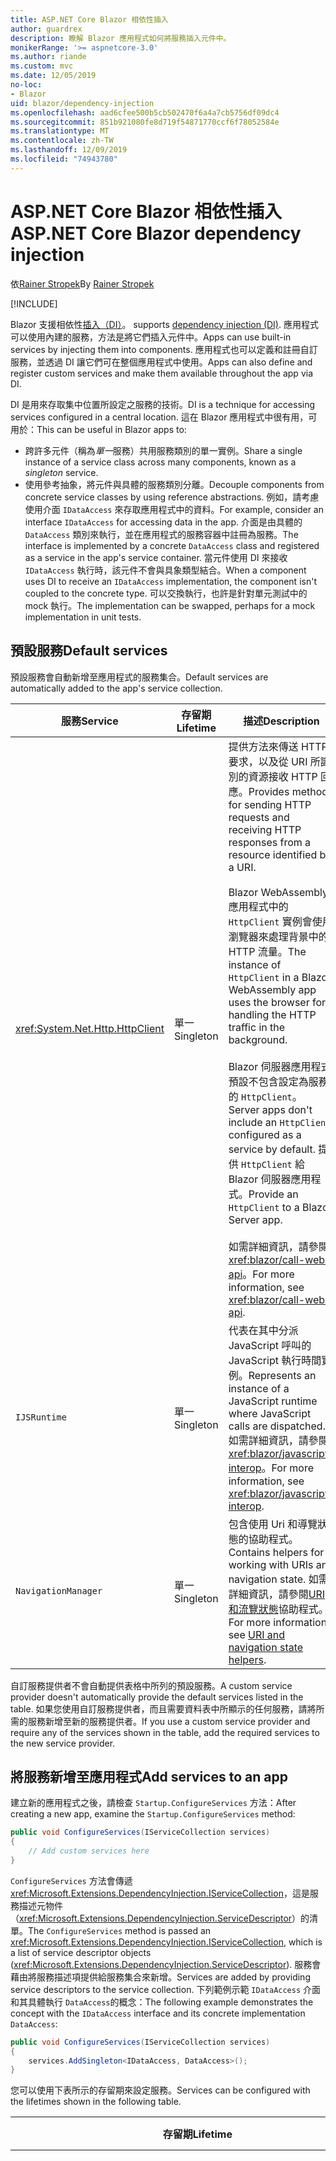 ```yaml
---
title: ASP.NET Core Blazor 相依性插入
author: guardrex
description: 瞭解 Blazor 應用程式如何將服務插入元件中。
monikerRange: '>= aspnetcore-3.0'
ms.author: riande
ms.custom: mvc
ms.date: 12/05/2019
no-loc:
- Blazor
uid: blazor/dependency-injection
ms.openlocfilehash: aad6cfee500b5cb502470f6a4a7cb5756df09dc4
ms.sourcegitcommit: 851b921080fe8d719f54871770ccf6f78052584e
ms.translationtype: MT
ms.contentlocale: zh-TW
ms.lasthandoff: 12/09/2019
ms.locfileid: "74943780"
---
```

# <a name="aspnet-core-opno-locblazor-dependency-injection"></a><span data-ttu-id="ef10f-103">ASP.NET Core Blazor 相依性插入</span><span class="sxs-lookup"><span data-stu-id="ef10f-103">ASP.NET Core Blazor dependency injection</span></span>

<span data-ttu-id="ef10f-104">依[Rainer Stropek](https://www.timecockpit.com)</span><span class="sxs-lookup"><span data-stu-id="ef10f-104">By [Rainer Stropek](https://www.timecockpit.com)</span></span>

[!INCLUDE[](~/includes/blazorwasm-preview-notice.md)]

Blazor<span data-ttu-id="ef10f-105"> 支援相依性[插入（DI）](xref:fundamentals/dependency-injection)。</span><span class="sxs-lookup"><span data-stu-id="ef10f-105"> supports [dependency injection (DI)](xref:fundamentals/dependency-injection).</span></span> <span data-ttu-id="ef10f-106">應用程式可以使用內建的服務，方法是將它們插入元件中。</span><span class="sxs-lookup"><span data-stu-id="ef10f-106">Apps can use built-in services by injecting them into components.</span></span> <span data-ttu-id="ef10f-107">應用程式也可以定義和註冊自訂服務，並透過 DI 讓它們可在整個應用程式中使用。</span><span class="sxs-lookup"><span data-stu-id="ef10f-107">Apps can also define and register custom services and make them available throughout the app via DI.</span></span>

<span data-ttu-id="ef10f-108">DI 是用來存取集中位置所設定之服務的技術。</span><span class="sxs-lookup"><span data-stu-id="ef10f-108">DI is a technique for accessing services configured in a central location.</span></span> <span data-ttu-id="ef10f-109">這在 Blazor 應用程式中很有用，可用於：</span><span class="sxs-lookup"><span data-stu-id="ef10f-109">This can be useful in Blazor apps to:</span></span>

* <span data-ttu-id="ef10f-110">跨許多元件（稱為*單一*服務）共用服務類別的單一實例。</span><span class="sxs-lookup"><span data-stu-id="ef10f-110">Share a single instance of a service class across many components, known as a *singleton* service.</span></span>
* <span data-ttu-id="ef10f-111">使用參考抽象，將元件與具體的服務類別分離。</span><span class="sxs-lookup"><span data-stu-id="ef10f-111">Decouple components from concrete service classes by using reference abstractions.</span></span> <span data-ttu-id="ef10f-112">例如，請考慮使用介面 `IDataAccess` 來存取應用程式中的資料。</span><span class="sxs-lookup"><span data-stu-id="ef10f-112">For example, consider an interface `IDataAccess` for accessing data in the app.</span></span> <span data-ttu-id="ef10f-113">介面是由具體的 `DataAccess` 類別來執行，並在應用程式的服務容器中註冊為服務。</span><span class="sxs-lookup"><span data-stu-id="ef10f-113">The interface is implemented by a concrete `DataAccess` class and registered as a service in the app's service container.</span></span> <span data-ttu-id="ef10f-114">當元件使用 DI 來接收 `IDataAccess` 執行時，該元件不會與具象類型結合。</span><span class="sxs-lookup"><span data-stu-id="ef10f-114">When a component uses DI to receive an `IDataAccess` implementation, the component isn't coupled to the concrete type.</span></span> <span data-ttu-id="ef10f-115">可以交換執行，也許是針對單元測試中的 mock 執行。</span><span class="sxs-lookup"><span data-stu-id="ef10f-115">The implementation can be swapped, perhaps for a mock implementation in unit tests.</span></span>

## <a name="default-services"></a><span data-ttu-id="ef10f-116">預設服務</span><span class="sxs-lookup"><span data-stu-id="ef10f-116">Default services</span></span>

<span data-ttu-id="ef10f-117">預設服務會自動新增至應用程式的服務集合。</span><span class="sxs-lookup"><span data-stu-id="ef10f-117">Default services are automatically added to the app's service collection.</span></span>

| <span data-ttu-id="ef10f-118">服務</span><span class="sxs-lookup"><span data-stu-id="ef10f-118">Service</span></span> | <span data-ttu-id="ef10f-119">存留期</span><span class="sxs-lookup"><span data-stu-id="ef10f-119">Lifetime</span></span> | <span data-ttu-id="ef10f-120">描述</span><span class="sxs-lookup"><span data-stu-id="ef10f-120">Description</span></span> |
| ------- | -------- | ----------- |
| <xref:System.Net.Http.HttpClient> | <span data-ttu-id="ef10f-121">單一</span><span class="sxs-lookup"><span data-stu-id="ef10f-121">Singleton</span></span> | <span data-ttu-id="ef10f-122">提供方法來傳送 HTTP 要求，以及從 URI 所識別的資源接收 HTTP 回應。</span><span class="sxs-lookup"><span data-stu-id="ef10f-122">Provides methods for sending HTTP requests and receiving HTTP responses from a resource identified by a URI.</span></span><br><br><span data-ttu-id="ef10f-123">Blazor WebAssembly 應用程式中的 `HttpClient` 實例會使用瀏覽器來處理背景中的 HTTP 流量。</span><span class="sxs-lookup"><span data-stu-id="ef10f-123">The instance of `HttpClient` in a Blazor WebAssembly app uses the browser for handling the HTTP traffic in the background.</span></span><br><br>Blazor<span data-ttu-id="ef10f-124"> 伺服器應用程式預設不包含設定為服務的 `HttpClient`。</span><span class="sxs-lookup"><span data-stu-id="ef10f-124"> Server apps don't include an `HttpClient` configured as a service by default.</span></span> <span data-ttu-id="ef10f-125">提供 `HttpClient` 給 Blazor 伺服器應用程式。</span><span class="sxs-lookup"><span data-stu-id="ef10f-125">Provide an `HttpClient` to a Blazor Server app.</span></span><br><br><span data-ttu-id="ef10f-126">如需詳細資訊，請參閱<xref:blazor/call-web-api>。</span><span class="sxs-lookup"><span data-stu-id="ef10f-126">For more information, see <xref:blazor/call-web-api>.</span></span> |
| `IJSRuntime` | <span data-ttu-id="ef10f-127">單一</span><span class="sxs-lookup"><span data-stu-id="ef10f-127">Singleton</span></span> | <span data-ttu-id="ef10f-128">代表在其中分派 JavaScript 呼叫的 JavaScript 執行時間實例。</span><span class="sxs-lookup"><span data-stu-id="ef10f-128">Represents an instance of a JavaScript runtime where JavaScript calls are dispatched.</span></span> <span data-ttu-id="ef10f-129">如需詳細資訊，請參閱<xref:blazor/javascript-interop>。</span><span class="sxs-lookup"><span data-stu-id="ef10f-129">For more information, see <xref:blazor/javascript-interop>.</span></span> |
| `NavigationManager` | <span data-ttu-id="ef10f-130">單一</span><span class="sxs-lookup"><span data-stu-id="ef10f-130">Singleton</span></span> | <span data-ttu-id="ef10f-131">包含使用 Uri 和導覽狀態的協助程式。</span><span class="sxs-lookup"><span data-stu-id="ef10f-131">Contains helpers for working with URIs and navigation state.</span></span> <span data-ttu-id="ef10f-132">如需詳細資訊，請參閱[URI 和流覽狀態](xref:blazor/routing#uri-and-navigation-state-helpers)協助程式。</span><span class="sxs-lookup"><span data-stu-id="ef10f-132">For more information, see [URI and navigation state helpers](xref:blazor/routing#uri-and-navigation-state-helpers).</span></span> |

<span data-ttu-id="ef10f-133">自訂服務提供者不會自動提供表格中所列的預設服務。</span><span class="sxs-lookup"><span data-stu-id="ef10f-133">A custom service provider doesn't automatically provide the default services listed in the table.</span></span> <span data-ttu-id="ef10f-134">如果您使用自訂服務提供者，而且需要資料表中所顯示的任何服務，請將所需的服務新增至新的服務提供者。</span><span class="sxs-lookup"><span data-stu-id="ef10f-134">If you use a custom service provider and require any of the services shown in the table, add the required services to the new service provider.</span></span>

## <a name="add-services-to-an-app"></a><span data-ttu-id="ef10f-135">將服務新增至應用程式</span><span class="sxs-lookup"><span data-stu-id="ef10f-135">Add services to an app</span></span>

<span data-ttu-id="ef10f-136">建立新的應用程式之後，請檢查 `Startup.ConfigureServices` 方法：</span><span class="sxs-lookup"><span data-stu-id="ef10f-136">After creating a new app, examine the `Startup.ConfigureServices` method:</span></span>

```csharp
public void ConfigureServices(IServiceCollection services)
{
    // Add custom services here
}
```

<span data-ttu-id="ef10f-137">`ConfigureServices` 方法會傳遞 <xref:Microsoft.Extensions.DependencyInjection.IServiceCollection>，這是服務描述元物件（<xref:Microsoft.Extensions.DependencyInjection.ServiceDescriptor>）的清單。</span><span class="sxs-lookup"><span data-stu-id="ef10f-137">The `ConfigureServices` method is passed an <xref:Microsoft.Extensions.DependencyInjection.IServiceCollection>, which is a list of service descriptor objects (<xref:Microsoft.Extensions.DependencyInjection.ServiceDescriptor>).</span></span> <span data-ttu-id="ef10f-138">服務會藉由將服務描述項提供給服務集合來新增。</span><span class="sxs-lookup"><span data-stu-id="ef10f-138">Services are added by providing service descriptors to the service collection.</span></span> <span data-ttu-id="ef10f-139">下列範例示範 `IDataAccess` 介面和其具體執行 `DataAccess`的概念：</span><span class="sxs-lookup"><span data-stu-id="ef10f-139">The following example demonstrates the concept with the `IDataAccess` interface and its concrete implementation `DataAccess`:</span></span>

```csharp
public void ConfigureServices(IServiceCollection services)
{
    services.AddSingleton<IDataAccess, DataAccess>();
}
```

<span data-ttu-id="ef10f-140">您可以使用下表所示的存留期來設定服務。</span><span class="sxs-lookup"><span data-stu-id="ef10f-140">Services can be configured with the lifetimes shown in the following table.</span></span>

| <span data-ttu-id="ef10f-141">存留期</span><span class="sxs-lookup"><span data-stu-id="ef10f-141">Lifetime</span></span> | <span data-ttu-id="ef10f-142">描述</span><span class="sxs-lookup"><span data-stu-id="ef10f-142">Description</span></span> |
| -------- | ----------- |
| <xref:Microsoft.Extensions.DependencyInjection.ServiceDescriptor.Scoped*> | Blazor<span data-ttu-id="ef10f-143"> WebAssembly 應用程式目前沒有 DI 範圍的概念。</span><span class="sxs-lookup"><span data-stu-id="ef10f-143"> WebAssembly apps don't currently have a concept of DI scopes.</span></span> <span data-ttu-id="ef10f-144">`Scoped`註冊的服務行為就像 `Singleton` 服務一樣。</span><span class="sxs-lookup"><span data-stu-id="ef10f-144">`Scoped`-registered services behave like `Singleton` services.</span></span> <span data-ttu-id="ef10f-145">不過，Blazor 伺服器裝載模型支援 `Scoped` 存留期。</span><span class="sxs-lookup"><span data-stu-id="ef10f-145">However, the Blazor Server hosting model supports the `Scoped` lifetime.</span></span> <span data-ttu-id="ef10f-146">在 Blazor 伺服器應用程式中，限定範圍的服務註冊的範圍是*連接*。</span><span class="sxs-lookup"><span data-stu-id="ef10f-146">In Blazor Server apps, a scoped service registration is scoped to the *connection*.</span></span> <span data-ttu-id="ef10f-147">因此，即使目前的意圖是在瀏覽器中執行用戶端，使用範圍服務也適用于應該範圍設定為目前使用者的服務。</span><span class="sxs-lookup"><span data-stu-id="ef10f-147">For this reason, using scoped services is preferred for services that should be scoped to the current user, even if the current intent is to run client-side in the browser.</span></span> |
| <xref:Microsoft.Extensions.DependencyInjection.ServiceDescriptor.Singleton*> | <span data-ttu-id="ef10f-148">DI 會建立服務的*單一實例*。</span><span class="sxs-lookup"><span data-stu-id="ef10f-148">DI creates a *single instance* of the service.</span></span> <span data-ttu-id="ef10f-149">所有需要 `Singleton` 服務的元件都會收到相同服務的實例。</span><span class="sxs-lookup"><span data-stu-id="ef10f-149">All components requiring a `Singleton` service receive an instance of the same service.</span></span> |
| <xref:Microsoft.Extensions.DependencyInjection.ServiceDescriptor.Transient*> | <span data-ttu-id="ef10f-150">每當元件從服務容器取得 `Transient` 服務的實例時，就會收到服務的*新實例*。</span><span class="sxs-lookup"><span data-stu-id="ef10f-150">Whenever a component obtains an instance of a `Transient` service from the service container, it receives a *new instance* of the service.</span></span> |

<span data-ttu-id="ef10f-151">DI 系統是以 ASP.NET Core 中的 DI 系統為基礎。</span><span class="sxs-lookup"><span data-stu-id="ef10f-151">The DI system is based on the DI system in ASP.NET Core.</span></span> <span data-ttu-id="ef10f-152">如需詳細資訊，請參閱<xref:fundamentals/dependency-injection>。</span><span class="sxs-lookup"><span data-stu-id="ef10f-152">For more information, see <xref:fundamentals/dependency-injection>.</span></span>

## <a name="request-a-service-in-a-component"></a><span data-ttu-id="ef10f-153">要求元件中的服務</span><span class="sxs-lookup"><span data-stu-id="ef10f-153">Request a service in a component</span></span>

<span data-ttu-id="ef10f-154">將服務新增至服務集合之後，請使用[\@插入](xref:mvc/views/razor#inject)Razor 指示詞，將服務插入元件中。</span><span class="sxs-lookup"><span data-stu-id="ef10f-154">After services are added to the service collection, inject the services into the components using the [\@inject](xref:mvc/views/razor#inject) Razor directive.</span></span> <span data-ttu-id="ef10f-155">`@inject` 有兩個參數：</span><span class="sxs-lookup"><span data-stu-id="ef10f-155">`@inject` has two parameters:</span></span>

* <span data-ttu-id="ef10f-156">輸入 &ndash; 要插入之服務的類型。</span><span class="sxs-lookup"><span data-stu-id="ef10f-156">Type &ndash; The type of the service to inject.</span></span>
* <span data-ttu-id="ef10f-157">屬性 &ndash; 接收插入的應用程式服務之屬性的名稱。</span><span class="sxs-lookup"><span data-stu-id="ef10f-157">Property &ndash; The name of the property receiving the injected app service.</span></span> <span data-ttu-id="ef10f-158">屬性不需要手動建立。</span><span class="sxs-lookup"><span data-stu-id="ef10f-158">The property doesn't require manual creation.</span></span> <span data-ttu-id="ef10f-159">編譯器會建立屬性。</span><span class="sxs-lookup"><span data-stu-id="ef10f-159">The compiler creates the property.</span></span>

<span data-ttu-id="ef10f-160">如需詳細資訊，請參閱<xref:mvc/views/dependency-injection>。</span><span class="sxs-lookup"><span data-stu-id="ef10f-160">For more information, see <xref:mvc/views/dependency-injection>.</span></span>

<span data-ttu-id="ef10f-161">使用多個 `@inject` 語句來插入不同的服務。</span><span class="sxs-lookup"><span data-stu-id="ef10f-161">Use multiple `@inject` statements to inject different services.</span></span>

<span data-ttu-id="ef10f-162">下列範例示範如何使用 `@inject`。</span><span class="sxs-lookup"><span data-stu-id="ef10f-162">The following example shows how to use `@inject`.</span></span> <span data-ttu-id="ef10f-163">執行 `Services.IDataAccess` 的服務會插入元件的屬性 `DataRepository`中。</span><span class="sxs-lookup"><span data-stu-id="ef10f-163">The service implementing `Services.IDataAccess` is injected into the component's property `DataRepository`.</span></span> <span data-ttu-id="ef10f-164">請注意程式碼如何使用 `IDataAccess` 抽象：</span><span class="sxs-lookup"><span data-stu-id="ef10f-164">Note how the code is only using the `IDataAccess` abstraction:</span></span>

[!code-razor[](dependency-injection/samples_snapshot/3.x/CustomerList.razor?highlight=2-3,23)]

<span data-ttu-id="ef10f-165">就內部而言，產生的屬性（`DataRepository`）會使用 `InjectAttribute` 屬性。</span><span class="sxs-lookup"><span data-stu-id="ef10f-165">Internally, the generated property (`DataRepository`) uses the `InjectAttribute` attribute.</span></span> <span data-ttu-id="ef10f-166">通常不會直接使用這個屬性。</span><span class="sxs-lookup"><span data-stu-id="ef10f-166">Typically, this attribute isn't used directly.</span></span> <span data-ttu-id="ef10f-167">如果元件需要基類，而且基類也需要插入的屬性，請手動加入 `InjectAttribute`：</span><span class="sxs-lookup"><span data-stu-id="ef10f-167">If a base class is required for components and injected properties are also required for the base class, manually add the `InjectAttribute`:</span></span>

```csharp
public class ComponentBase : IComponent
{
    // DI works even if using the InjectAttribute in a component's base class.
    [Inject]
    protected IDataAccess DataRepository { get; set; }
    ...
}
```

<span data-ttu-id="ef10f-168">在衍生自基類的元件中，不需要 `@inject` 指示詞。</span><span class="sxs-lookup"><span data-stu-id="ef10f-168">In components derived from the base class, the `@inject` directive isn't required.</span></span> <span data-ttu-id="ef10f-169">基類的 `InjectAttribute` 已足夠：</span><span class="sxs-lookup"><span data-stu-id="ef10f-169">The `InjectAttribute` of the base class is sufficient:</span></span>

```razor
@page "/demo"
@inherits ComponentBase

<h1>Demo Component</h1>
```

## <a name="use-di-in-services"></a><span data-ttu-id="ef10f-170">在服務中使用 DI</span><span class="sxs-lookup"><span data-stu-id="ef10f-170">Use DI in services</span></span>

<span data-ttu-id="ef10f-171">複雜的服務可能需要額外的服務。</span><span class="sxs-lookup"><span data-stu-id="ef10f-171">Complex services might require additional services.</span></span> <span data-ttu-id="ef10f-172">在先前的範例中，`DataAccess` 可能需要 `HttpClient` 預設服務。</span><span class="sxs-lookup"><span data-stu-id="ef10f-172">In the prior example, `DataAccess` might require the `HttpClient` default service.</span></span> <span data-ttu-id="ef10f-173">`@inject` （或 `InjectAttribute`）無法在服務中使用。</span><span class="sxs-lookup"><span data-stu-id="ef10f-173">`@inject` (or the `InjectAttribute`) isn't available for use in services.</span></span> <span data-ttu-id="ef10f-174">必須改為使用*函數插入*。</span><span class="sxs-lookup"><span data-stu-id="ef10f-174">*Constructor injection* must be used instead.</span></span> <span data-ttu-id="ef10f-175">將參數新增至服務的函式，即可加入必要的服務。</span><span class="sxs-lookup"><span data-stu-id="ef10f-175">Required services are added by adding parameters to the service's constructor.</span></span> <span data-ttu-id="ef10f-176">當 DI 建立服務時，它會辨識它在此函式中所需的服務，並據以提供它們。</span><span class="sxs-lookup"><span data-stu-id="ef10f-176">When DI creates the service, it recognizes the services it requires in the constructor and provides them accordingly.</span></span>

```csharp
public class DataAccess : IDataAccess
{
    // The constructor receives an HttpClient via dependency
    // injection. HttpClient is a default service.
    public DataAccess(HttpClient client)
    {
        ...
    }
}
```

<span data-ttu-id="ef10f-177">函式插入的必要條件：</span><span class="sxs-lookup"><span data-stu-id="ef10f-177">Prerequisites for constructor injection:</span></span>

* <span data-ttu-id="ef10f-178">其中一個函式必須存在，且其引數可由 DI 完成。</span><span class="sxs-lookup"><span data-stu-id="ef10f-178">One constructor must exist whose arguments can all be fulfilled by DI.</span></span> <span data-ttu-id="ef10f-179">如果指定預設值，則允許 DI 未涵蓋的其他參數。</span><span class="sxs-lookup"><span data-stu-id="ef10f-179">Additional parameters not covered by DI are allowed if they specify default values.</span></span>
* <span data-ttu-id="ef10f-180">適用的函式必須是*公用*的。</span><span class="sxs-lookup"><span data-stu-id="ef10f-180">The applicable constructor must be *public*.</span></span>
* <span data-ttu-id="ef10f-181">其中一個適用的函數必須存在。</span><span class="sxs-lookup"><span data-stu-id="ef10f-181">One applicable constructor must exist.</span></span> <span data-ttu-id="ef10f-182">如果發生不明確的情況，DI 會擲回例外狀況。</span><span class="sxs-lookup"><span data-stu-id="ef10f-182">In case of an ambiguity, DI throws an exception.</span></span>

## <a name="utility-base-component-classes-to-manage-a-di-scope"></a><span data-ttu-id="ef10f-183">用來管理 DI 範圍的公用程式基底元件類別</span><span class="sxs-lookup"><span data-stu-id="ef10f-183">Utility base component classes to manage a DI scope</span></span>

<span data-ttu-id="ef10f-184">在 ASP.NET Core 應用程式中，限域服務的範圍通常是目前的要求。</span><span class="sxs-lookup"><span data-stu-id="ef10f-184">In ASP.NET Core apps, scoped services are typically scoped to the current request.</span></span> <span data-ttu-id="ef10f-185">要求完成之後，DI 系統會處置任何範圍或暫時性的服務。</span><span class="sxs-lookup"><span data-stu-id="ef10f-185">After the request completes, any scoped or transient services are disposed by the DI system.</span></span> <span data-ttu-id="ef10f-186">在 Blazor 伺服器應用程式中，要求範圍會在用戶端連線期間持續進行，這可能會導致暫時性和範圍內的服務生活得比預期的長。</span><span class="sxs-lookup"><span data-stu-id="ef10f-186">In Blazor Server apps, the request scope lasts for the duration of the client connection, which can result in transient and scoped services living much longer than expected.</span></span>

<span data-ttu-id="ef10f-187">若要將服務的範圍設為元件的存留期，可以使用 `OwningComponentBase` 和 `OwningComponentBase<TService>` 基類。</span><span class="sxs-lookup"><span data-stu-id="ef10f-187">To scope services to the lifetime of a component, can use the `OwningComponentBase` and `OwningComponentBase<TService>` base classes.</span></span> <span data-ttu-id="ef10f-188">這些基類會公開類型 `IServiceProvider` 的 `ScopedServices` 屬性，其會解析範圍設定為元件存留期的服務。</span><span class="sxs-lookup"><span data-stu-id="ef10f-188">These base classes expose a `ScopedServices` property of type `IServiceProvider` that resolve services that are scoped to the lifetime of the component.</span></span> <span data-ttu-id="ef10f-189">若要撰寫繼承自 Razor 基類的元件，請使用 `@inherits` 指示詞。</span><span class="sxs-lookup"><span data-stu-id="ef10f-189">To author a component that inherits from a base class in Razor, use the `@inherits` directive.</span></span>

```razor
@page "/users"
@attribute [Authorize]
@inherits OwningComponentBase<Data.ApplicationDbContext>

<h1>Users (@Service.Users.Count())</h1>
<ul>
    @foreach (var user in Service.Users)
    {
        <li>@user.UserName</li>
    }
</ul>
```

> [!NOTE]
> <span data-ttu-id="ef10f-190">使用 `@inject` 或 `InjectAttribute` 插入元件中的服務不會在元件的範圍內建立，並且會系結至要求範圍。</span><span class="sxs-lookup"><span data-stu-id="ef10f-190">Services injected into the component using `@inject` or the `InjectAttribute` aren't created in the component's scope and are tied to the request scope.</span></span>

## <a name="additional-resources"></a><span data-ttu-id="ef10f-191">其他資源</span><span class="sxs-lookup"><span data-stu-id="ef10f-191">Additional resources</span></span>

* <xref:fundamentals/dependency-injection>
* <xref:mvc/views/dependency-injection>
